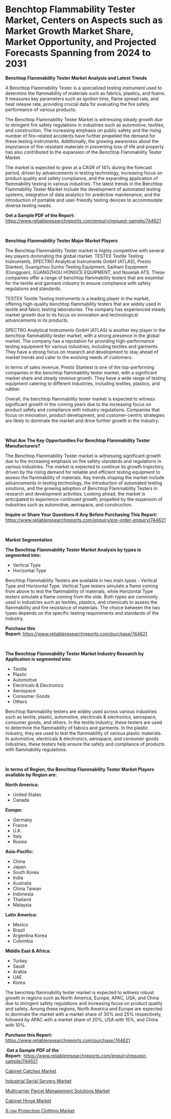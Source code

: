 <p><h1>Benchtop Flammability Tester Market, Centers on Aspects such as Market Growth Market Share, Market Opportunity, and Projected Forecasts Spanning from 2024 to 2031</h1></p><p><strong>Benchtop Flammability Tester Market Analysis and Latest Trends</strong></p>
<p><p>A Benchtop Flammability Tester is a specialized testing instrument used to determine the flammability of materials such as fabrics, plastics, and foams. It measures key parameters such as ignition time, flame spread rate, and heat release rate, providing crucial data for evaluating the fire safety performance of various products.</p><p>The Benchtop Flammability Tester Market is witnessing steady growth due to stringent fire safety regulations in industries such as automotive, textiles, and construction. The increasing emphasis on public safety and the rising number of fire-related accidents have further propelled the demand for these testing instruments. Additionally, the growing awareness about the importance of fire-resistant materials in preventing loss of life and property has also contributed to the expansion of the Benchtop Flammability Tester Market.</p><p>The market is expected to grow at a CAGR of 14% during the forecast period, driven by advancements in testing technology, increasing focus on product quality and safety compliance, and the expanding application of flammability testing in various industries. The latest trends in the Benchtop Flammability Tester Market include the development of automated testing systems, integration of data analytics for predictive maintenance, and the introduction of portable and user-friendly testing devices to accommodate diverse testing needs.</p></p>
<p><strong>Get a Sample PDF of the Report:&nbsp;</strong> <a href="https://www.reliableresearchreports.com/enquiry/request-sample/744621">https://www.reliableresearchreports.com/enquiry/request-sample/744621</a></p>
<p>&nbsp;</p>
<p><strong>Benchtop Flammability Tester Major Market Players</strong></p>
<p><p>The Benchtop Flammability Tester market is highly competitive with several key players dominating the global market. TESTEX Textile Testing Instruments, SPECTRO Analytical Instruments GmbH (ATLAS), Presto Stantest, Guangzhou Sunho Testing Equipment, Sailham Equipment (Dongguan), GUANGZHOU HONGCE EQUIPMENT, and Noselab ATS. These companies offer a range of benchtop flammability testers that are essential for the textile and garment industry to ensure compliance with safety regulations and standards.</p><p>TESTEX Textile Testing Instruments is a leading player in the market, offering high-quality benchtop flammability testers that are widely used in textile and fabric testing laboratories. The company has experienced steady market growth due to its focus on innovation and technological advancements in its products.</p><p>SPECTRO Analytical Instruments GmbH (ATLAS) is another key player in the benchtop flammability tester market, with a strong presence in the global market. The company has a reputation for providing high-performance testing equipment for various industries, including textiles and garments. They have a strong focus on research and development to stay ahead of market trends and cater to the evolving needs of customers.</p><p>In terms of sales revenue, Presto Stantest is one of the top-performing companies in the benchtop flammability tester market, with a significant market share and steady revenue growth. They have a wide range of testing equipment catering to different industries, including textiles, plastics, and rubber.</p><p>Overall, the benchtop flammability tester market is expected to witness significant growth in the coming years due to the increasing focus on product safety and compliance with industry regulations. Companies that focus on innovation, product development, and customer-centric strategies are likely to dominate the market and drive further growth in the industry.</p></p>
<p>&nbsp;</p>
<p><strong>What Are The Key Opportunities For Benchtop Flammability Tester Manufacturers?</strong></p>
<p><p>The Benchtop Flammability Tester market is witnessing significant growth due to the increasing emphasis on fire safety standards and regulations in various industries. The market is expected to continue its growth trajectory, driven by the rising demand for reliable and efficient testing equipment to assess the flammability of materials. Key trends shaping the market include advancements in testing technology, the introduction of automated testing solutions, and the growing adoption of Benchtop Flammability Testers in research and development activities. Looking ahead, the market is anticipated to experience continued growth, propelled by the expansion of industries such as automotive, aerospace, and construction.</p></p>
<p><strong>Inquire or Share Your Questions If Any Before Purchasing This Report:</strong> <a href="https://www.reliableresearchreports.com/enquiry/pre-order-enquiry/744621">https://www.reliableresearchreports.com/enquiry/pre-order-enquiry/744621</a></p>
<p>&nbsp;</p>
<p><strong>Market Segmentation</strong></p>
<p><strong>The Benchtop Flammability Tester Market Analysis by types is segmented into:</strong></p>
<p><ul><li>Vertical Type</li><li>Horizontal Type</li></ul></p>
<p><p>Benchtop Flammability Testers are available in two main types - Vertical Type and Horizontal Type. Vertical Type testers simulate a flame coming from above to test the flammability of materials, while Horizontal Type testers simulate a flame coming from the side. Both types are commonly used in industries such as textiles, plastics, and chemicals to assess the flammability and fire resistance of materials. The choice between the two types depends on the specific testing requirements and standards of the industry.</p></p>
<p><strong>Purchase this Report:&nbsp;</strong><a href="https://www.reliableresearchreports.com/purchase/744621">https://www.reliableresearchreports.com/purchase/744621</a></p>
<p>&nbsp;</p>
<p><strong>The Benchtop Flammability Tester Market Industry Research by Application is segmented into:</strong></p>
<p><ul><li>Textile</li><li>Plastic</li><li>Automotive</li><li>Electricals & Electronics</li><li>Aerospace</li><li>Consumer Goods</li><li>Others</li></ul></p>
<p><p>Benchtop flammability testers are widely used across various industries such as textile, plastic, automotive, electricals & electronics, aerospace, consumer goods, and others. In the textile industry, these testers are used to determine the flammability of fabrics and garments. In the plastic industry, they are used to test the flammability of various plastic materials. In automotive, electricals & electronics, aerospace, and consumer goods industries, these testers help ensure the safety and compliance of products with flammability regulations.</p></p>
<p>&nbsp;</p>
<p><strong>In terms of Region, the Benchtop Flammability Tester Market Players available by Region are:</strong></p>
<p>
    <p> <strong> North America: </strong>
        <ul>
            <li>United States</li>
            <li>Canada</li>
        </ul>
        </p> 
    <p> <strong> Europe: </strong>
        <ul>
            <li>Germany</li>
            <li>France</li>
            <li>U.K.</li>
            <li>Italy</li>
            <li>Russia</li>
        </ul>
        </p> 
    <p> <strong> Asia-Pacific: </strong>
        <ul>
            <li>China</li>
            <li>Japan</li>
            <li>South Korea</li>
            <li>India</li>
            <li>Australia</li>
            <li>China Taiwan</li>
            <li>Indonesia</li>
            <li>Thailand</li>
            <li>Malaysia</li>
        </ul>
        </p> 
    <p> <strong> Latin America: </strong>
        <ul>
            <li>Mexico</li>
            <li>Brazil</li>
            <li>Argentina Korea</li>
            <li>Colombia</li>
        </ul>
        </p> 
    <p> <strong> Middle East & Africa: </strong>
        <ul>
            <li>Turkey</li>
            <li>Saudi</li>
            <li>Arabia</li>
            <li>UAE</li>
            <li>Korea</li>
        </ul>
    </p>
    </p>
<p><p>The benchtop flammability tester market is expected to witness robust growth in regions such as North America, Europe, APAC, USA, and China due to stringent safety regulations and increasing focus on product quality and safety. Among these regions, North America and Europe are expected to dominate the market with a market share of 30% and 25% respectively, followed by APAC with a market share of 20%, USA with 15%, and China with 10%.</p></p>
<p><strong>Purchase this Report: </strong><a href="https://www.reliableresearchreports.com/purchase/744621">https://www.reliableresearchreports.com/purchase/744621</a></p>
<p>&nbsp;<strong>Get a Sample PDF of the Report:&nbsp;&nbsp;</strong><a href="https://www.reliableresearchreports.com/enquiry/request-sample/744621">https://www.reliableresearchreports.com/enquiry/request-sample/744621</a></p>
<p><strong></strong></p>
<p><p><a href="https://rainy-horn-d69.notion.site/Cabinet-Catches-Market-A-Comprehensive-Report-of-its-Market-Share-Growth-Trends-2024-2031-18e06aecead94226bbbdc6133786dff6">Cabinet Catches Market</a></p><p><a href="https://view.publitas.com/reportprime-1/decoding-the-industrial-serial-servers-market-a-deep-dive-into-the-latest-market-trends-market-segmentation-and-competitive-analysis/">Industrial Serial Servers Market</a></p><p><a href="https://rainy-horn-d69.notion.site/Multicarrier-Parcel-Management-Solutions-Market-Provides-Detailed-Segmentation-of-this-Market-based--6d78e39d5ad94637866a2b164bf6c44e">Multicarrier Parcel Management Solutions Market</a></p><p><a href="https://woozy-pyroraptor-a1f.notion.site/Cabinet-Hinge-Market-Size-Reflecting-a-Forecast-Till-2031-Market-By-Type-By-Application-and-By-Geo-8f5fa3ad380e40a6ab4b8a2842471a55">Cabinet Hinge Market</a></p><p><a href="https://view.publitas.com/reportprime-1/global-x-ray-protection-clothing-market-by-types-applications-and-major-players-with-regional-growth-rate-analysis-and-development-situation-from-2024-to-2031/">X-ray Protection Clothing Market</a></p></p>